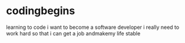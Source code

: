 # codingbegins
learning to code
i want to become a software developer
i really need to work hard so that i can get a job andmakemy life stable
